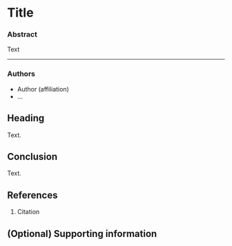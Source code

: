 # Title

### Abstract

Text

---

### Authors

- Author (affiliation)
- ...

## Heading

Text.

## Conclusion

Text.

## References

1. Citation

## (Optional) Supporting information
